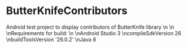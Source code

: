 # ButterKnifeContributors
Android test project to display contributors of ButterKnife library
\n
\n
\nRequirements for build:
\n
\nAndroid Studio 3
\ncompileSdkVersion 26
\nbuildToolsVersion '26.0.2'
\nJava 8
